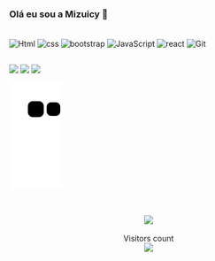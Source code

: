 ### Olá eu sou a Mizuicy 👋




<div style="display: inline_block"><br>
<img align="center" alt="Html" heigth="30" width="40" src="https://cdn.jsdelivr.net/gh/devicons/devicon/icons/html5/html5-original.svg" />
<img align="center" alt="css" heigth="30" width="40"  src="https://cdn.jsdelivr.net/gh/devicons/devicon/icons/css3/css3-original.svg"/>
<img align="center" alt="bootstrap" heigth="30" width="40" src="https://cdn.jsdelivr.net/gh/devicons/devicon/icons/bootstrap/bootstrap-original-wordmark.svg"/>
<img align="center" alt="JavaScript" heigth="30" width="40" src="https://cdn.jsdelivr.net/gh/devicons/devicon/icons/javascript/javascript-original.svg"/>
<img align="center" alt="react" heigth="30" width="40" src="https://cdn.jsdelivr.net/gh/devicons/devicon/icons/react/react-original-wordmark.svg"/>
<img align="center" alt="Git" heigth="30" width="40" src="https://cdn.jsdelivr.net/gh/devicons/devicon/icons/git/git-original.svg"/>

</div>
  
  ## 
  
<div> 
  <a href="https://www.linkedin.com/in/gustavo-oliveira-2461b1236/" target="_blank"><img src="https://img.shields.io/badge/-LinkedIn-%230077B5?style=for-the-badge&logo=linkedin&logoColor=white" target="_blank"></a> 
  <a href="https://discord.gg/7Bkkr79K" target="_blank"><img src="https://img.shields.io/badge/Discord-7289DA?style=for-the-badge&logo=discord&logoColor=white" target="_blank"></a> 
  <a href = "gustavosilva90p@gmail.com"><img src="https://img.shields.io/badge/-Gmail-%23333?style=for-the-badge&logo=gmail&logoColor=white" target="_blank"></a>
  
  ![Snake animation](https://github.com/rafaballerini/rafaballerini/blob/output/github-contribution-grid-snake.svg)
  </div>
  
  </br>

  <p align='center'>
  <a href="#"><img src="https://github-readme-stats.vercel.app/api?username=anamioto&theme=radical&show_icons=true"></a>
  </p>
  
  <p align="center"> 
  Visitors count<br>
  <img src="https://profile-counter.glitch.me/Mizuicy/count.svg" />
  </p>
